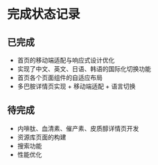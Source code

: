 # 完成状态记录

## 已完成

- 首页的移动端适配与响应式设计优化
- 实现了中文、英文、日语、韩语的国际化切换功能
- 首页各个页面组件的自适应布局
- 多巴胺详情页实现 + 移动端适配 + 语言切换

## 待完成

- 内啡肽、血清素、催产素、皮质醇详情页开发
- 资源库页面的构建
- 搜索功能
- 性能优化